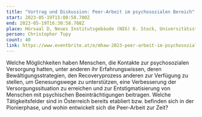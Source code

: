 ```yaml
---
title: "Vortrag und Diskussion: Peer-Arbeit im psychosozialen Bereich"
start: 2023-05-19T15:00:58.700Z
end: 2023-05-19T16:30:58.708Z
place: Hörsaal D, Neues Institutsgebäude (NIG) 6. Stock, Universitätsstraße 7
person: Christopher Tupy
count: 40
link: https://www.eventbrite.at/e/mhaw-2023-peer-arbeit-im-psychosozialen-bereich-tickets-6313196831677
---
```

Welche Möglichkeiten haben Menschen, die Kontakte zur psychosozialen Versorgung hatten, unter anderen ihr Erfahrungswissen, deren Bewältigungsstrategien, den Recoveryprozess anderen zur Verfügung zu stellen, um Genesungswege zu unterstützen, eine Verbesserung der Versorgungssituation zu erreichen und zur Entstigmatisierung von Menschen mit psychischen Beeinträchtigungen beitragen. Welche Tätigkeitsfelder sind in Österreich bereits etabliert bzw. befinden sich in der Pionierphase, und wohin entwickelt sich die Peer-Arbeit zur Zeit?